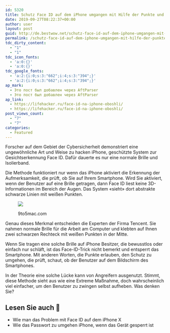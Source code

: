 ```yaml
---
id: 5320
title: Schutz Face ID auf dem iPhone umgangen mit Hilfe der Punkte und Isolierband
date: 2019-09-27T08:22:37+00:00
author: user
layout: post
guid: http://de.bestwow.net/schutz-face-id-auf-dem-iphone-umgangen-mit-hilfe-der-punkte-und-isolierband/
permalink: /schutz-face-id-auf-dem-iphone-umgangen-mit-hilfe-der-punkte-und-isolierband/
tdc_dirty_content:
  - "1"
  - "1"
tdc_icon_fonts:
  - 'a:0:{}'
  - 'a:0:{}'
tdc_google_fonts:
  - 'a:2:{i:0;s:3:"662";i:4;s:3:"394";}'
  - 'a:2:{i:0;s:3:"662";i:4;s:3:"394";}'
ap_mark:
  - Это пост был добавлен через AftParser
  - Это пост был добавлен через AftParser
ap_link:
  - https://lifehacker.ru/face-id-na-iphone-oboshli/
  - https://lifehacker.ru/face-id-na-iphone-oboshli/
post_views_count:
  - "7"
  - "7"
categories:
  - Featured
---
```

Forscher auf dem Gebiet der Cybersicherheit demonstriert eine ungewöhnliche Art und Weise zu hacken iPhone, geschützte System zur Gesichtserkennung Face ID. Dafür dauerte es nur eine normale Brille und Isolierband.

Die Methode funktioniert nur wenn das iPhone aktiviert die Erkennung der Aufmerksamkeit, die prüft, ob Sie auf Ihrem Smartphone. Wird Sie aktiviert, wenn der Benutzer auf eine Brille getragen, dann Face ID liest keine 3D-Informationen im Bereich der Augen. Das System «sieht» dort abstrakte schwarze Linien mit weißen Punkten.<figure>

![](http://de.bestwow.net/wp-content/uploads/2019/09/zaschitu-face-id-na-iphone-oboshli-pri-pomoschi-ochkov-i-izolenty-1.jpeg) <figcaption>9to5mac.com</figcaption></figure> 

Genau dieses Merkmal entscheiden die Experten der Firma Tencent. Sie nahmen normale Brille für die Arbeit am Computer und klebten auf Ihnen zwei schwarzen Rechteck mit weißen Punkten in der Mitte.

Wenn Sie tragen eine solche Brille auf iPhone Besitzer, die bewusstlos oder einfach nur schläft, ist das Face-ID-Trick nicht bemerkt und entsperrt das Smartphone. Mit anderen Worten, die Punkte erlauben, den Schutz zu umgehen, die prüft, schaut, ob der Benutzer auf dem Bildschirm des Smartphones.

In der Theorie eine solche Lücke kann von Angreifern ausgenutzt. Stimmt, diese Methode sieht aus wie eine Extreme Maßnahme, doch wahrscheinlich viel einfacher, um den Benutzer zu zwingen selbst aufheben. Was denken Sie?

<div>
  <h2 class="read-also__title">
    <span>Lesen Sie auch</span> <span>🧐 </span>
  </h2>
  
  <ul class="read-also__list">
    <li>
      Wie man das Problem mit Face ID auf dem iPhone X
    </li>
    <li>
      Wie das Passwort zu umgehen iPhone, wenn das Gerät gesperrt ist
    </li>
  </ul>
</div>